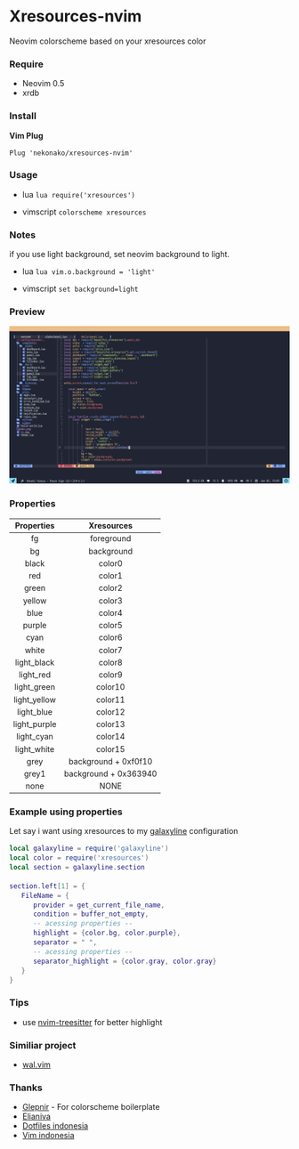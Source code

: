 # Xresources-nvim
Neovim colorscheme based on your xresources color

### Require
- Neovim 0.5
- xrdb

### Install
**Vim Plug**
```vim
Plug 'nekonako/xresources-nvim'
```

### Usage

- lua
`lua require('xresources')`

- vimscript
`colorscheme xresources`

### Notes
if you use light background, set neovim background to light.

- lua
`lua vim.o.background = 'light'`

- vimscript
`set background=light`

### Preview

<center>

!['Preview'](./shot.png)

</center>

### Properties

| **Properties** | **Xresources**           |
| :----------: | :--------------------: |
| fg           | foreground             |
| bg           | background             |
| black        | color0                 |
| red          | color1                 |
| green        | color2                 |
| yellow       | color3                 |
| blue         | color4                 |
| purple       | color5                 |
| cyan         | color6                 |
| white        | color7                 |
| light_black  | color8                 |
| light_red    | color9                 |
| light_green  | color10                |
| light_yellow | color11                |
| light_blue   | color12                |
| light_purple | color13                |
| light_cyan   | color14                |
| light_white  | color15                |
| grey         | background + 0xf0f10   |
| grey1        | background + 0x363940  |
| none         | NONE                   |

### Example using properties

Let say i want using xresources to my [galaxyline](https://github.com/glepnir/galaxyline.nvim) 
configuration 
```lua
local galaxyline = require('galaxyline')
local color = require('xresources')
local section = galaxyline.section

section.left[1] = {
   FileName = {
      provider = get_current_file_name,
      condition = buffer_not_empty,
      -- acessing properties --
      highlight = {color.bg, color.purple},
      separator = " ",
      -- acessing properties --
      separator_highlight = {color.gray, color.gray}
   }
}
```

### Tips
- use [nvim-treesitter](https://github.com/nvim-treesitter/nvim-treesitter) for better highlight

### Similiar project
- [wal.vim](https://github.com/dylanaraps/wal.vim)

### Thanks
- [Glepnir](https://github.com/glepnir) - For colorscheme boilerplate
- [Elianiva](https://github.com/elianiva)
- [Dotfiles indonesia](https://t.me/dotfiles_id)
- [Vim indonesia](https://t.me/VimID)


